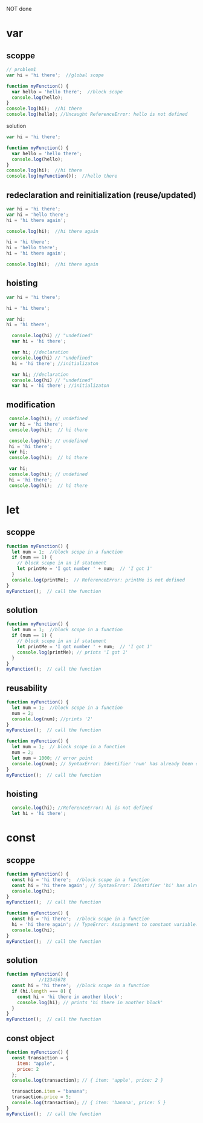 NOT done

# var 
## scoppe
```javascript
// problem1
var hi = 'hi there';  //global scope

function myFunction() {
  var hello = 'hello there';  //block scope
  console.log(hello);
}
console.log(hi);  //hi there
console.log(hello); //Uncaught ReferenceError: hello is not defined
```

solution
```javascript
var hi = 'hi there';  

function myFunction() {
  var hello = 'hello there';  
  console.log(hello); 
}
console.log(hi);  //hi there
console.log(myFunction());  //hello there
```

## redeclaration and reinitialization (reuse/updated)
```javascript
var hi = 'hi there';  
var hi = 'hello there';
hi = 'hi there again';

console.log(hi);  //hi there again
```
```javascript
hi = 'hi there';  
hi = 'hello there';
hi = 'hi there again';

console.log(hi);  //hi there again
```

<!-- ## loose typing issue with an example
```javascript
  var login = 'failed';
  var maxAttempts = 2;
  // say, hundreds of thousands of codes are here
  if (maxAttempts > 2) {
      var login = 'paid';
  }
  console.log(paymentState) // "unpaid"
``` -->


## hoisting
```javascript
var hi = 'hi there';  
```
```javascript
hi = 'hi there';  
```
```javascript
var hi;  
hi = 'hi there';  
```

```javascript
  console.log(hi) // "undefined"
  var hi = 'hi there';  
```
```javascript
  var hi; //declaration
  console.log(hi) // "undefined"
  hi = 'hi there'; //initializaton 
```
```javascript
  var hi; //declaration
  console.log(hi) // "undefined"
  var hi = 'hi there'; //initializaton 
```

## modification
```javascript
 console.log(hi); // undefined
 var hi = 'hi there'; 
 console.log(hi);  // hi there
```

```javascript
 console.log(hi); // undefined
 hi = 'hi there'; 
 var hi;
 console.log(hi);  // hi there
```

```javascript
 var hi;
 console.log(hi); // undefined
 hi = 'hi there'; 
 console.log(hi);  // hi there
```


# let 
## scoppe
```javascript
function myFunction() {
  let num = 1;  //block scope in a function
  if (num == 1) {
    // block scope in an if statement
    let printMe = 'I got number ' + num;  // 'I got 1'
  }
  console.log(printMe);  // ReferenceError: printMe is not defined
}
myFunction();  // call the function
```
## solution
```javascript
function myFunction() {
  let num = 1;  //block scope in a function
  if (num == 1) {
    // block scope in an if statement
    let printMe = 'I got number ' + num;  // 'I got 1'
    console.log(printMe); // prints 'I got 1'
  }
}
myFunction();  // call the function
```

## reusability
```javascript
function myFunction() {
  let num = 1;  //block scope in a function
  num = 2;
  console.log(num); //prints '2'
}
myFunction();  // call the function
```

```javascript
function myFunction() {
  let num = 1;  // block scope in a function
  num = 2;  
  let num = 1000; // error point
  console.log(num); // SyntaxError: Identifier 'num' has already been declared
}
myFunction();  // call the function
```
## hoisting
```javascript
  console.log(hi); //ReferenceError: hi is not defined
  let hi = 'hi there';  
```


# const
## scoppe
```javascript
function myFunction() {
  const hi = 'hi there';  //block scope in a function
  const hi = 'hi there again'; // SyntaxError: Identifier 'hi' has already been declared
  console.log(hi);   
}
myFunction();  // call the function
```
```javascript
function myFunction() {
  const hi = 'hi there';  //block scope in a function
  hi = 'hi there again'; // TypeError: Assignment to constant variable.
  console.log(hi);   
}
myFunction();  // call the function
```

## solution
```javascript
function myFunction() {
            //12345678 
  const hi = 'hi there';  //block scope in a function
  if (hi.length === 8) {
    const hi = 'hi there in another block';
    console.log(hi); // prints 'hi there in another block'
  }
}
myFunction();  // call the function
```


## const object
```javascript
function myFunction() {
  const transaction = {
    item: "apple",
    price: 2
  };
  console.log(transaction); // { item: 'apple', price: 2 }

  transaction.item = "banana";
  transaction.price = 5;
  console.log(transaction); // { item: 'banana', price: 5 }
}
myFunction();  // call the function
```